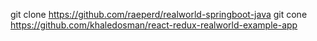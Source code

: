 git clone https://github.com/raeperd/realworld-springboot-java
git cone https://github.com/khaledosman/react-redux-realworld-example-app
